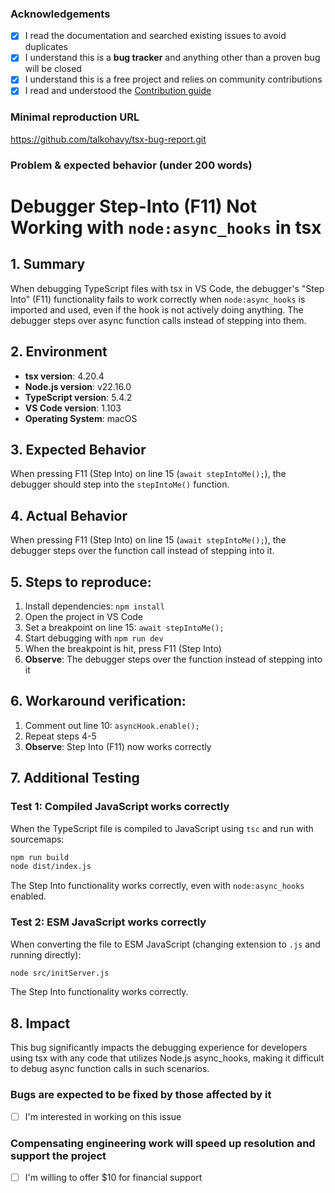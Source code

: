 ### Acknowledgements

- [x] I read the documentation and searched existing issues to avoid duplicates
- [x] I understand this is a **bug tracker** and anything other than a proven bug will be closed
- [x] I understand this is a free project and relies on community contributions
- [x] I read and understood the [Contribution guide](https://github.com/privatenumber/tsx/blob/master/CONTRIBUTING.md)

### Minimal reproduction URL

https://github.com/talkohavy/tsx-bug-report.git

### Problem & expected behavior (under 200 words)

# Debugger Step-Into (F11) Not Working with `node:async_hooks` in tsx

## 1. Summary

When debugging TypeScript files with tsx in VS Code, the debugger's "Step Into" (F11) functionality fails to work correctly when `node:async_hooks` is imported and used, even if the hook is not actively doing anything. The debugger steps over async function calls instead of stepping into them.

## 2. Environment

- **tsx version**: 4.20.4
- **Node.js version**: v22.16.0
- **TypeScript version**: 5.4.2
- **VS Code version**: 1.103
- **Operating System**: macOS

## 3. Expected Behavior

When pressing F11 (Step Into) on line 15 (`await stepIntoMe();`), the debugger should step into the `stepIntoMe()` function.

## 4. Actual Behavior

When pressing F11 (Step Into) on line 15 (`await stepIntoMe();`), the debugger steps over the function call instead of stepping into it.

## 5. Steps to reproduce:

1. Install dependencies: `npm install`
2. Open the project in VS Code
3. Set a breakpoint on line 15: `await stepIntoMe();`
4. Start debugging with `npm run dev`
5. When the breakpoint is hit, press F11 (Step Into)
6. **Observe**: The debugger steps over the function instead of stepping into it

## 6. Workaround verification:

1.  Comment out line 10: `asyncHook.enable();`
2.  Repeat steps 4-5
3.  **Observe**: Step Into (F11) now works correctly

## 7. Additional Testing

### Test 1: Compiled JavaScript works correctly

When the TypeScript file is compiled to JavaScript using `tsc` and run with sourcemaps:

```bash
npm run build
node dist/index.js
```

The Step Into functionality works correctly, even with `node:async_hooks` enabled.

### Test 2: ESM JavaScript works correctly

When converting the file to ESM JavaScript (changing extension to `.js` and running directly):

```bash
node src/initServer.js
```

The Step Into functionality works correctly.

## 8. Impact

This bug significantly impacts the debugging experience for developers using tsx with any code that utilizes Node.js async_hooks, making it difficult to debug async function calls in such scenarios.

### Bugs are expected to be fixed by those affected by it

- [ ] I'm interested in working on this issue

### Compensating engineering work will speed up resolution and support the project

- [ ] I'm willing to offer $10 for financial support
